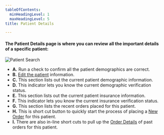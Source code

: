 ```yaml
---
tableOfContents:
  minHeadingLevel: 1
  maxHeadingLevel: 5
title: Patient Details

---
```



#### The Patient Details page is where you can review all the important details of a specific patient:
![Patient Search](/screenPrints/Patient_Details.png)

- **A.** Run a check to confirm all the patient demographics are correct.
- **B.** [Edit the patient](/patients/add_edit/) information.
- **C.** This section lists out the current patient demographic information. 
- **D.** This indicator lets you know the current demographic verification status.
- **E.** This section lists out the current patient insurance information.
- **F.** This indicator lets you know the current insurance verification status.
- **G.** This section lists the recent orders placed for this patient.
- **H.** This is short cut button to quickly start the process of placing a [New Order](/orders/add_edit/) for this patient.
- **I.** There are also in-line short cuts to pull up the  [Order Details](/orders/details/) of past orders for this patient.
